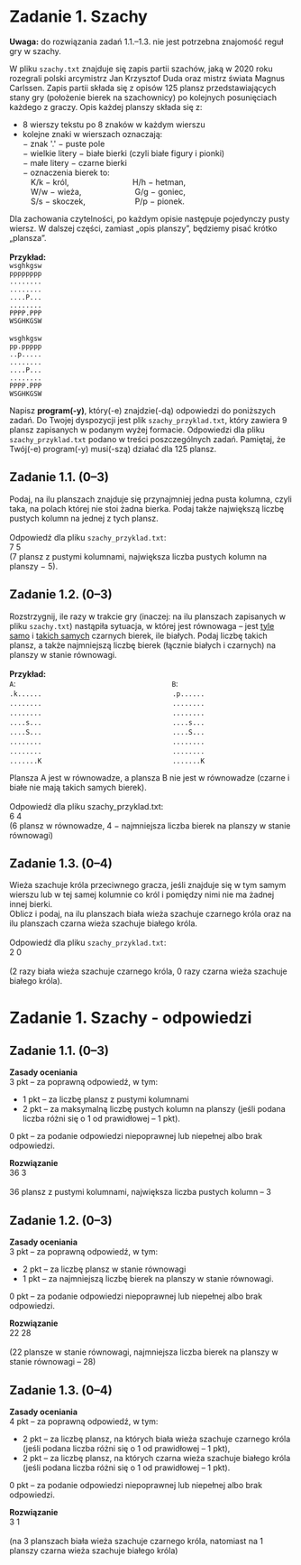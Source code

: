 Zadanie 1. Szachy
=================

**Uwaga:** do rozwiązania zadań 1.1.–1.3. nie jest potrzebna znajomość reguł gry w szachy.

W pliku `szachy.txt` znajduje się zapis partii szachów, jaką w 2020 roku rozegrali polski
arcymistrz Jan Krzysztof Duda oraz mistrz świata Magnus Carlssen. Zapis partii składa się
z opisów 125 plansz przedstawiających stany gry (położenie bierek na szachownicy) po
kolejnych posunięciach każdego z graczy. Opis każdej planszy składa się z:
- 8 wierszy tekstu po 8 znaków w każdym wierszu
- kolejne znaki w wierszach oznaczają:\
− znak '.' − puste pole\
− wielkie litery − białe bierki (czyli białe figury i pionki)\
− małe litery − czarne bierki\
− oznaczenia bierek to:\
&emsp;K/k − król, &emsp;&emsp;&emsp;&emsp;&emsp;&emsp;&emsp;&ensp; H/h − hetman,\
&emsp;W/w − wieża, &emsp;&emsp;&emsp;&emsp;&emsp;&emsp;&ensp;G/g − goniec,\
&emsp;S/s − skoczek, &emsp;&emsp;&emsp;&emsp;&emsp;&emsp;P/p − pionek.

Dla zachowania czytelności, po każdym opisie następuje pojedynczy pusty wiersz. W dalszej
części, zamiast „opis planszy”, będziemy pisać krótko „plansza”.\
\
**Przykład:**\
`wsghkgsw`\
`pppppppp`\
`........`\
`........`\
`....P...`\
`........`\
`PPPP.PPP`\
`WSGHKGSW`\
\
`wsghkgsw`\
`pp.ppppp`\
`..p.....`\
`........`\
`....P...`\
`........`\
`PPPP.PPP`\
`WSGHKGSW`

Napisz **program(-y)**, który(-e) znajdzie(-dą) odpowiedzi do poniższych zadań.
Do Twojej dyspozycji jest plik `szachy_przyklad.txt`, który zawiera 9 plansz zapisanych
w podanym wyżej formacie. Odpowiedzi dla pliku `szachy_przyklad.txt` podano w treści
poszczególnych zadań. Pamiętaj, że Twój(-e) program(-y) musi(-szą) działać dla 125 plansz.

## Zadanie 1.1. (0–3)

Podaj, na ilu planszach znajduje się przynajmniej jedna pusta kolumna, czyli taka, na polach
której nie stoi żadna bierka. Podaj także największą liczbę pustych kolumn na jednej z tych
plansz.\
\
Odpowiedź dla pliku `szachy_przyklad.txt`:\
7 5\
(7 plansz z pustymi kolumnami, największa liczba pustych kolumn na planszy − 5).

## Zadanie 1.2. (0–3)

Rozstrzygnij, ile razy w trakcie gry (inaczej: na ilu planszach zapisanych w pliku
`szachy.txt`) nastąpiła sytuacja, w której jest równowaga – jest <ins>tyle samo</ins> i <ins>takich samych</ins>
czarnych bierek, ile białych. Podaj liczbę takich plansz, a także najmniejszą liczbę bierek
(łącznie białych i czarnych) na planszy w stanie równowagi.\
\
**Przykład:**\
`A`: &emsp;&emsp;&emsp;&emsp;&emsp;&emsp;&emsp;&emsp;&emsp;&emsp;&emsp;&emsp;&emsp;&emsp;&emsp;&emsp;&emsp;&emsp;&emsp;&ensp;`B`:\
`.k......` &emsp;&emsp;&emsp;&emsp;&emsp;&emsp;&emsp;&emsp;&emsp;&emsp;&emsp;&emsp;&emsp;&emsp;&emsp;&emsp; `.p......`\
`........` &emsp;&emsp;&emsp;&emsp;&emsp;&emsp;&emsp;&emsp;&emsp;&emsp;&emsp;&emsp;&emsp;&emsp;&emsp;&emsp; `........`\
`........` &emsp;&emsp;&emsp;&emsp;&emsp;&emsp;&emsp;&emsp;&emsp;&emsp;&emsp;&emsp;&emsp;&emsp;&emsp;&emsp; `........`\
`....s...` &emsp;&emsp;&emsp;&emsp;&emsp;&emsp;&emsp;&emsp;&emsp;&emsp;&emsp;&emsp;&emsp;&emsp;&emsp;&emsp; `....s...`\
`....S...` &emsp;&emsp;&emsp;&emsp;&emsp;&emsp;&emsp;&emsp;&emsp;&emsp;&emsp;&emsp;&emsp;&emsp;&emsp;&emsp; `....S...`\
`........` &emsp;&emsp;&emsp;&emsp;&emsp;&emsp;&emsp;&emsp;&emsp;&emsp;&emsp;&emsp;&emsp;&emsp;&emsp;&emsp; `........`\
`........` &emsp;&emsp;&emsp;&emsp;&emsp;&emsp;&emsp;&emsp;&emsp;&emsp;&emsp;&emsp;&emsp;&emsp;&emsp;&emsp; `........`\
`.......K` &emsp;&emsp;&emsp;&emsp;&emsp;&emsp;&emsp;&emsp;&emsp;&emsp;&emsp;&emsp;&emsp;&emsp;&emsp;&emsp; `.......K`

Plansza A jest w równowadze, a plansza B nie jest w równowadze (czarne i białe nie mają
takich samych bierek).\
\
Odpowiedź dla pliku szachy_przyklad.txt:\
6 4\
(6 plansz w równowadze, 4 − najmniejsza liczba bierek na planszy w stanie równowagi)

## Zadanie 1.3. (0–4)

Wieża szachuje króla przeciwnego gracza, jeśli znajduje się w tym samym wierszu lub w tej
samej kolumnie co król i pomiędzy nimi nie ma żadnej innej bierki.\
Oblicz i podaj, na ilu planszach biała wieża szachuje czarnego króla oraz na ilu planszach
czarna wieża szachuje białego króla.\
\
Odpowiedź dla pliku `szachy_przyklad.txt`:\
2 0\
\
(2 razy biała wieża szachuje czarnego króla, 0 razy czarna wieża szachuje białego króla).

Zadanie 1. Szachy - odpowiedzi
=================

## Zadanie 1.1. (0–3)
**Zasady oceniania**\
3 pkt – za poprawną odpowiedź, w tym:
- 1 pkt – za liczbę plansz z pustymi kolumnami
- 2 pkt – za maksymalną liczbę pustych kolumn na planszy (jeśli podana liczba
różni się o 1 od prawidłowej – 1 pkt).

0 pkt – za podanie odpowiedzi niepoprawnej lub niepełnej albo brak odpowiedzi.

**Rozwiązanie**\
36 3\
\
36 plansz z pustymi kolumnami, największa liczba pustych kolumn – 3

## Zadanie 1.2. (0–3)
**Zasady oceniania**\
3 pkt – za poprawną odpowiedź, w tym:
- 2 pkt – za liczbę plansz w stanie równowagi
- 1 pkt – za najmniejszą liczbę bierek na planszy w stanie równowagi.

0 pkt – za podanie odpowiedzi niepoprawnej lub niepełnej albo brak odpowiedzi.

**Rozwiązanie**\
22 28\
\
(22 plansze w stanie równowagi, najmniejsza liczba bierek na planszy w stanie równowagi – 28)

## Zadanie 1.3. (0–4)
**Zasady oceniania**\
4 pkt – za poprawną odpowiedź, w tym:
- 2 pkt – za liczbę plansz, na których biała wieża szachuje czarnego króla (jeśli podana
liczba różni się o 1 od prawidłowej – 1 pkt),
- 2 pkt – za liczbę plansz, na których czarna wieża szachuje białego króla (jeśli podana
liczba różni się o 1 od prawidłowej – 1 pkt).

0 pkt – za podanie odpowiedzi niepoprawnej lub niepełnej albo brak odpowiedzi.

**Rozwiązanie**\
3 1\
\
(na 3 planszach biała wieża szachuje czarnego króla, natomiast na 1 planszy czarna wieża
szachuje białego króla)
